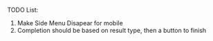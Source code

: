TODO List:

1) Make Side Menu Disapear for mobile
2) Completion should be based on result type, then a button to finish
